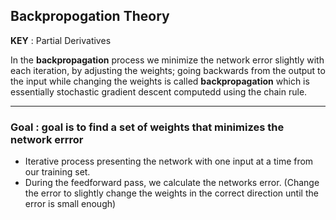 ## Backpropogation Theory

**KEY** : Partial Derivatives

In the **backpropagation** process we minimize the network error slightly with each iteration, by adjusting the weights; going backwards from the output to the input while changing the weights is called **backpropagation** which is essentially stochastic gradient descent computedd using the chain rule.

---

### Goal : goal is to find a set of weights that minimizes the network errror

- Iterative process presenting the network with one input at a time from our training set.
- During the feedforward pass, we calculate the networks error. (Change the error to slightly change the weights in the correct direction until the error is small enough)


